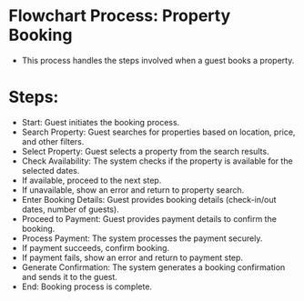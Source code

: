 # Flowchart Process: Property Booking
- This process handles the steps involved when a guest books a property.<br>

# Steps:
- Start: Guest initiates the booking process.
- Search Property: Guest searches for properties based on location, price, and other filters.
- Select Property: Guest selects a property from the search results.
- Check Availability: The system checks if the property is available for the selected dates.
- If available, proceed to the next step.
- If unavailable, show an error and return to property search.
- Enter Booking Details: Guest provides booking details (check-in/out dates, number of guests).
- Proceed to Payment: Guest provides payment details to confirm the booking.
- Process Payment: The system processes the payment securely.
- If payment succeeds, confirm booking.
- If payment fails, show an error and return to payment step.
- Generate Confirmation: The system generates a booking confirmation and sends it to the guest.
- End: Booking process is complete.
